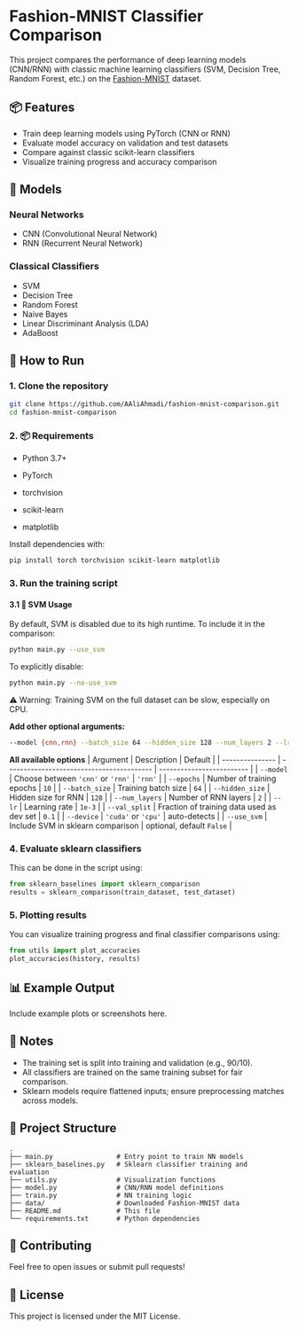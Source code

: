 # Fashion-MNIST Classifier Comparison

This project compares the performance of deep learning models (CNN/RNN) with classic machine learning classifiers (SVM, Decision Tree, Random Forest, etc.) on the [Fashion-MNIST](https://github.com/zalandoresearch/fashion-mnist) dataset.

## 📦 Features

* Train deep learning models using PyTorch (CNN or RNN)
* Evaluate model accuracy on validation and test datasets
* Compare against classic scikit-learn classifiers
* Visualize training progress and accuracy comparison

## 🧠 Models

### Neural Networks

* CNN (Convolutional Neural Network)
* RNN (Recurrent Neural Network)

### Classical Classifiers

* SVM
* Decision Tree
* Random Forest
* Naive Bayes
* Linear Discriminant Analysis (LDA)
* AdaBoost

## 🚀 How to Run

### 1. Clone the repository

```bash
git clone https://github.com/AAliAhmadi/fashion-mnist-comparison.git
cd fashion-mnist-comparison
```

### 2. 📦 Requirements
- Python 3.7+

- PyTorch

- torchvision

- scikit-learn

- matplotlib

Install dependencies with:

```bash
pip install torch torchvision scikit-learn matplotlib
```

### 3. Run the training script

#### 3.1 🧪 SVM Usage
By default, SVM is disabled due to its high runtime. To include it in the comparison:
```bash
python main.py --use_svm
```

To explicitly disable:

```bash
python main.py --no-use_svm
```
⚠️ Warning: Training SVM on the full dataset can be slow, especially on CPU.


**Add other optional arguments:**

```bash
--model {cnn,rnn} --batch_size 64 --hidden_size 128 --num_layers 2 --lr 0.001 --device cpu
```

**All available options**
| Argument        | Description                               | Default                   |
| --------------- | ----------------------------------------- | ------------------------- |
| `--model`       | Choose between `'cnn'` or `'rnn'`         | `'rnn'`                   |
| `--epochs`      | Number of training epochs                 | `10`                      |
| `--batch_size`  | Training batch size                       | `64`                      |
| `--hidden_size` | Hidden size for RNN                       | `128`                     |
| `--num_layers`  | Number of RNN layers                      | `2`                       |
| `--lr`          | Learning rate                             | `1e-3`                    |
| `--val_split`   | Fraction of training data used as dev set | `0.1`                     |
| `--device`      | `'cuda'` or `'cpu'`                       | auto-detects              |
| `--use_svm`     | Include SVM in sklearn comparison         | optional, default `False` |


### 4. Evaluate sklearn classifiers

This can be done in the script using:

```python
from sklearn_baselines import sklearn_comparison
results = sklearn_comparison(train_dataset, test_dataset)
```

### 5. Plotting results

You can visualize training progress and final classifier comparisons using:

```python
from utils import plot_accuracies
plot_accuracies(history, results)
```

## 📊 Example Output

Include example plots or screenshots here.

## 📝 Notes

* The training set is split into training and validation (e.g., 90/10).
* All classifiers are trained on the same training subset for fair comparison.
* Sklearn models require flattened inputs; ensure preprocessing matches across models.

## 📁 Project Structure

```
.
├── main.py                # Entry point to train NN models
├── sklearn_baselines.py   # Sklearn classifier training and evaluation
├── utils.py               # Visualization functions
├── model.py               # CNN/RNN model definitions
├── train.py               # NN training logic
├── data/                  # Downloaded Fashion-MNIST data
├── README.md              # This file
└── requirements.txt       # Python dependencies
```

## 🤝 Contributing

Feel free to open issues or submit pull requests!

## 📜 License

This project is licensed under the MIT License.
